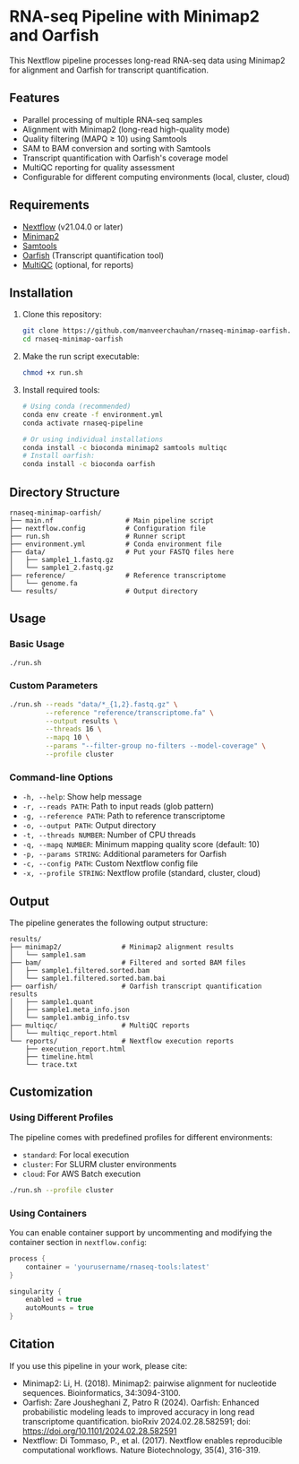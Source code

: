 # RNA-seq Pipeline with Minimap2 and Oarfish

This Nextflow pipeline processes long-read RNA-seq data using Minimap2 for alignment and Oarfish for transcript quantification.

## Features

- Parallel processing of multiple RNA-seq samples
- Alignment with Minimap2 (long-read high-quality mode)
- Quality filtering (MAPQ ≥ 10) using Samtools
- SAM to BAM conversion and sorting with Samtools
- Transcript quantification with Oarfish's coverage model
- MultiQC reporting for quality assessment
- Configurable for different computing environments (local, cluster, cloud)

## Requirements

- [Nextflow](https://www.nextflow.io/) (v21.04.0 or later)
- [Minimap2](https://github.com/lh3/minimap2)
- [Samtools](http://www.htslib.org/)
- [Oarfish](https://github.com/COMBINE-lab/oarfish) (Transcript quantification tool)
- [MultiQC](https://multiqc.info/) (optional, for reports)

## Installation

1. Clone this repository:
   ```bash
   git clone https://github.com/manveerchauhan/rnaseq-minimap-oarfish.git
   cd rnaseq-minimap-oarfish
   ```

2. Make the run script executable:
   ```bash
   chmod +x run.sh
   ```

3. Install required tools:
   ```bash
   # Using conda (recommended)
   conda env create -f environment.yml
   conda activate rnaseq-pipeline
   
   # Or using individual installations
   conda install -c bioconda minimap2 samtools multiqc
   # Install oarfish:
   conda install -c bioconda oarfish
   ```

## Directory Structure

```
rnaseq-minimap-oarfish/
├── main.nf                  # Main pipeline script
├── nextflow.config          # Configuration file
├── run.sh                   # Runner script
├── environment.yml          # Conda environment file
├── data/                    # Put your FASTQ files here
│   ├── sample1_1.fastq.gz
│   └── sample1_2.fastq.gz
├── reference/               # Reference transcriptome
│   └── genome.fa
└── results/                 # Output directory
```

## Usage

### Basic Usage

```bash
./run.sh
```

### Custom Parameters

```bash
./run.sh --reads "data/*_{1,2}.fastq.gz" \
         --reference "reference/transcriptome.fa" \
         --output results \
         --threads 16 \
         --mapq 10 \
         --params "--filter-group no-filters --model-coverage" \
         --profile cluster
```

### Command-line Options

- `-h, --help`: Show help message
- `-r, --reads PATH`: Path to input reads (glob pattern)
- `-g, --reference PATH`: Path to reference transcriptome
- `-o, --output PATH`: Output directory
- `-t, --threads NUMBER`: Number of CPU threads
- `-q, --mapq NUMBER`: Minimum mapping quality score (default: 10)
- `-p, --params STRING`: Additional parameters for Oarfish
- `-c, --config PATH`: Custom Nextflow config file
- `-x, --profile STRING`: Nextflow profile (standard, cluster, cloud)

## Output

The pipeline generates the following output structure:

```
results/
├── minimap2/               # Minimap2 alignment results
│   └── sample1.sam
├── bam/                    # Filtered and sorted BAM files
│   ├── sample1.filtered.sorted.bam
│   └── sample1.filtered.sorted.bam.bai
├── oarfish/                # Oarfish transcript quantification results
│   ├── sample1.quant
│   ├── sample1.meta_info.json
│   └── sample1.ambig_info.tsv
├── multiqc/                # MultiQC reports
│   └── multiqc_report.html
└── reports/                # Nextflow execution reports
    ├── execution_report.html
    ├── timeline.html
    └── trace.txt
```

## Customization

### Using Different Profiles

The pipeline comes with predefined profiles for different environments:

- `standard`: For local execution
- `cluster`: For SLURM cluster environments
- `cloud`: For AWS Batch execution

```bash
./run.sh --profile cluster
```

### Using Containers

You can enable container support by uncommenting and modifying the container section in `nextflow.config`:

```groovy
process {
    container = 'yourusername/rnaseq-tools:latest'
}

singularity {
    enabled = true
    autoMounts = true
}
```

## Citation

If you use this pipeline in your work, please cite:

- Minimap2: Li, H. (2018). Minimap2: pairwise alignment for nucleotide sequences. Bioinformatics, 34:3094-3100.
- Oarfish: Zare Jousheghani Z, Patro R (2024). Oarfish: Enhanced probabilistic modeling leads to improved accuracy in long read transcriptome quantification. bioRxiv 2024.02.28.582591; doi: https://doi.org/10.1101/2024.02.28.582591
- Nextflow: Di Tommaso, P., et al. (2017). Nextflow enables reproducible computational workflows. Nature Biotechnology, 35(4), 316-319.